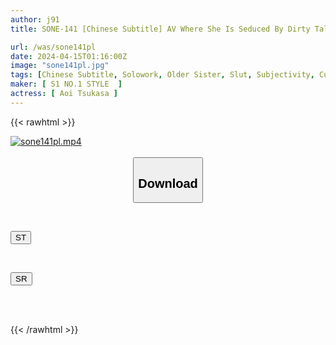 ```yaml
---
author: j91
title: SONE-141 [Chinese Subtitle] AV Where She Is Seduced By Dirty Talk And Cuckolded By The Face National Treasure 'Tsukasa Aoi' With Her Beautiful Face At Zero Distance

url: /was/sone141pl
date: 2024-04-15T01:16:00Z
image: "sone141pl.jpg"
tags: [Chinese Subtitle, Solowork, Older Sister, Slut, Subjectivity, Cuckold, Kiss	]
maker: [ S1 NO.1 STYLE  ]
actress: [ Aoi Tsukasa ]
---
```



{{< rawhtml >}}

<div class="video" data-videoid="bVBvdkPo0gFPZyg">
    <a href="javascript:;">
        <img src="/was/sone141pl/sone141pl.jpg" width="WIDTH" height="HEIGHT" alt="sone141pl.mp4" loading="lazy">
    </a>
</div>

<script type="text/javascript" src="https://j91.asia/asset/on-demand-st.js"></script>

<br>
  <link rel="stylesheet" href="https://j91.asia/asset/bs5.css">
  
  <center>
  <button class="btn btn-primary" type="button" data-bs-toggle="collapse" data-bs-target=".multi-collapse" aria-expanded="false" aria-controls="multiCollapseExample1 multiCollapseExample2"><h2>Download</h2></button></center>
</p>
<div class="row">
  <div class="col">
    <div class="collapse multi-collapse" id="multiCollapseExample1">
      <div class="card card-body">
	      	      <br>
<div class="buttons">  
<p><a href="https://streamtape.to/v/bVBvdkPo0gFPZyg" target="_blank"><button class="btn-hover color-3"><i class="fa fa-download"></i> ST</button></a></p></div>
    </div>
  </div>
</div>
  <div class="col">
    <div class="collapse multi-collapse" id="multiCollapseExample2">
      <div class="card card-body">
	      <br>
<div class="buttons">
<p><a href="https://rubystm.com/bhp6oaw4nbe7" target="_blank"><button class="btn-hover color-9"><i class="fa fa-download"></i> SR</button></a></p></div>
<br><br>
      </div>
    </div>
  </div>
</div>

{{< /rawhtml >}}